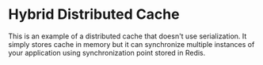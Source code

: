 # Hybrid Distributed Cache

This is an example of a distributed cache that doesn't use serialization. It simply stores cache in memory but it can synchronize multiple instances of your application using synchronization point stored in Redis.
